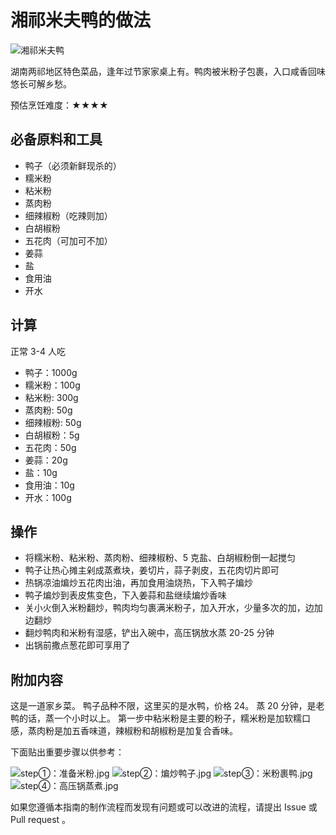 # 湘祁米夫鸭的做法

![湘祁米夫鸭](./湘祁米夫鸭.jpg)

湖南两祁地区特色菜品，逢年过节家家桌上有。鸭肉被米粉子包裹，入口咸香回味悠长可解乡愁。

预估烹饪难度：★★★★

## 必备原料和工具

- 鸭子（必须新鲜现杀的）
- 糯米粉
- 粘米粉
- 蒸肉粉
- 细辣椒粉（吃辣则加）
- 白胡椒粉
- 五花肉（可加可不加）
- 姜蒜
- 盐
- 食用油
- 开水

## 计算

正常 3-4 人吃

- 鸭子：1000g
- 糯米粉：100g
- 粘米粉: 300g
- 蒸肉粉: 50g
- 细辣椒粉: 50g
- 白胡椒粉：5g
- 五花肉：50g
- 姜蒜：20g
- 盐：10g
- 食用油：10g
- 开水：100g

## 操作

* 将糯米粉、粘米粉、蒸肉粉、细辣椒粉、5 克盐、白胡椒粉倒一起搅匀
* 鸭子让热心摊主剁成蒸煮块，姜切片，蒜子剥皮，五花肉切片即可
* 热锅凉油煸炒五花肉出油，再加食用油烧热，下入鸭子煸炒
* 鸭子煸炒到表皮焦变色，下入姜蒜和盐继续煸炒香味
* 关小火倒入米粉翻炒，鸭肉均匀裹满米粉子，加入开水，少量多次的加，边加边翻炒
* 翻炒鸭肉和米粉有湿感，铲出入碗中，高压锅放水蒸 20-25 分钟
* 出锅前撒点葱花即可享用了

## 附加内容

这是一道家乡菜。
鸭子品种不限，这里买的是水鸭，价格 24。
蒸 20 分钟，是老鸭的话，蒸一个小时以上。
第一步中粘米粉是主要的粉子，糯米粉是加软糯口感，蒸肉粉是加五香味道，辣椒粉和胡椒粉是加复合香味。

下面贴出重要步骤以供参考：

![step①：准备米粉.jpg](./step①：准备米粉.jpg)
![step②：煸炒鸭子.jpg](./step②：煸炒鸭子.jpg)
![step③：米粉裹鸭.jpg](./step③：米粉裹鸭.jpg)
![step④：高压锅蒸煮.jpg](./step④：高压锅蒸煮.jpg)

如果您遵循本指南的制作流程而发现有问题或可以改进的流程，请提出 Issue 或 Pull request 。
